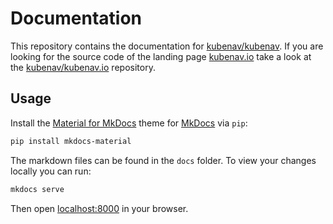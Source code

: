 # Documentation

This repository contains the documentation for [kubenav/kubenav](https://github.com/kubenav/kubenav). If you are looking for the source code of the landing page [kubenav.io](https://kubenav.io/) take a look at the [kubenav/kubenav.io](https://github.com/kubenav/kubenav.io) repository.

## Usage

Install the [Material for MkDocs](https://squidfunk.github.io/mkdocs-material/) theme for [MkDocs](https://www.mkdocs.org/) via `pip`:

```sh
pip install mkdocs-material
```

The markdown files can be found in the `docs` folder. To view your changes locally you can run:

```sh
mkdocs serve
```

Then open [localhost:8000](http://localhost:8000) in your browser.

